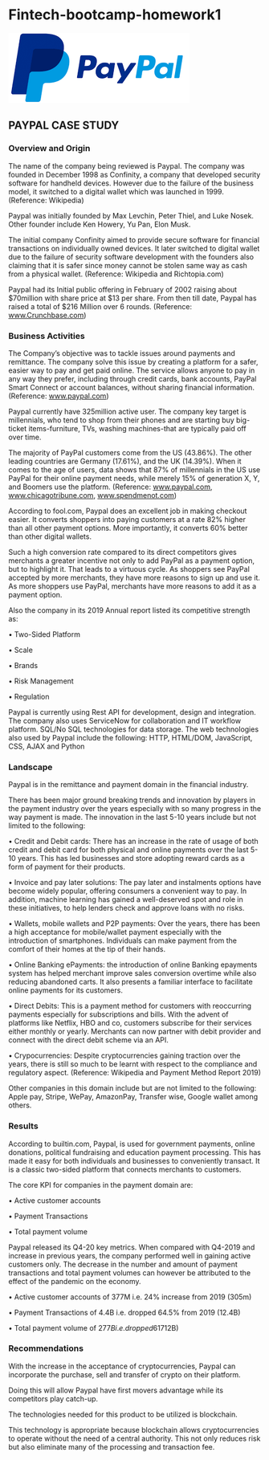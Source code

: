 # Fintech-bootcamp-homework1
![paypal_log](paypal2.png)
## PAYPAL CASE STUDY

### Overview and Origin
The name of the company being reviewed is Paypal. The company was founded in December 1998 as Confinity, a company that developed security software for handheld devices. However due to the failure of the business model, it switched to a digital wallet which was launched in 1999. (Reference: Wikipedia)

Paypal was initially founded by Max Levchin, Peter Thiel, and Luke Nosek.  Other founder include Ken Howery, Yu Pan, Elon Musk.

The initial company Confinity aimed to provide secure software for financial transactions on individually owned devices. It later switched to digital wallet due to the failure of security software development with the founders also claiming that it is safer since money cannot be stolen same way as cash from a  physical wallet. (Reference: Wikipedia and Richtopia.com)

Paypal had its Initial public offering in February of 2002 raising about $70million with share price at $13 per share. From then till date, Paypal has raised a total of $216 Million over 6 rounds. (Reference: www.Crunchbase.com)                              

 ### Business Activities
The Company’s objective was to tackle issues around payments and remittance. The company solve this issue by creating a platform for a safer, easier way to pay and get paid online. The service allows anyone to pay in any way they prefer, including through credit cards, bank accounts, PayPal Smart Connect or account balances, without sharing financial information. (Reference: www.paypal.com)
 
Paypal currently have 325million active user. The company key target is millennials, who tend to shop from their phones and are starting buy big-ticket items-furniture, TVs, washing machines-that are typically paid off over time. 

The majority of PayPal customers come from the US (43.86%). The other leading countries are Germany (17.61%), and the UK (14.39%). When it comes to the age of users, data shows that 87% of millennials in the US use PayPal for their online payment needs, while merely 15% of generation X, Y, and Boomers use the platform. (Reference: www.paypal.com, www.chicagotribune.com, www.spendmenot.com)

According to fool.com, Paypal does an excellent job in making checkout easier. It converts shoppers into paying customers at a rate 82% higher than all other payment options. More importantly, it converts 60% better than other digital wallets. 

Such a high conversion rate compared to its direct competitors gives merchants a greater incentive not only to add PayPal as a payment option, but to highlight it. That leads to a virtuous cycle. As shoppers see PayPal accepted by more merchants, they have more reasons to sign up and use it. As more shoppers use PayPal, merchants have more reasons to add it as a payment option.

Also the company in its 2019 Annual report listed its competitive strength as:

•	Two-Sided Platform

•	Scale

•	Brands

•	Risk Management

•	Regulation

Paypal is currently using Rest API for development, design and integration. The company also uses ServiceNow for collaboration and IT workflow platform. SQL/No SQL technologies for data storage. The web technologies also used by Paypal include the following: HTTP, HTML/DOM, JavaScript, CSS, AJAX and Python

### Landscape
Paypal is in the remittance and payment domain in the financial industry.

There has been major ground breaking trends and innovation by players in the payment industry over the years especially with so many progress in the way payment is made. The innovation in the last 5-10 years include but not limited to the following:

•	Credit and Debit cards: There has an increase in the rate of usage of both credit and debit card for both physical and online payments over the last 5-10 years. This has led businesses and store adopting reward cards as a form of payment for their products.

•	Invoice and pay later solutions: The pay later and instalments options have become widely popular, offering consumers a convenient way to pay. In addition, machine learning has gained a well-deserved spot and role in these initiatives, to help lenders check and approve loans with no risks.

•	Wallets, mobile wallets and P2P payments: Over the years, there has been a high acceptance for mobile/wallet payment especially with the introduction of smartphones. Individuals can make payment from the comfort of their homes at the tip of their hands.

•	Online Banking ePayments: the introduction of online Banking epayments system has helped merchant improve sales conversion overtime while also reducing abandoned carts. It also presents a familiar interface to facilitate online payments for its customers.

•	Direct Debits: This is a payment method for customers with reoccurring payments especially for subscriptions and bills. With the advent of platforms like Netflix, HBO and co, customers subscribe for their services either monthly or yearly. Merchants can now partner with debit provider and connect with the direct debit scheme via an API.

•	Crypocurrencies: Despite cryptocurrencies gaining traction over the years, there is still so much to be learnt with respect to the compliance and regulatory aspect.
(Reference: Wikipedia and Payment Method Report 2019)

Other companies in this domain include but are not limited to the following: Apple pay, Stripe, WePay, AmazonPay, Transfer wise, Google wallet among others.

### Results
According to builtin.com, Paypal, is used for government payments, online donations, political fundraising and education payment processing. This has made it easy for both individuals and businesses to conveniently transact. It is a classic two-sided platform that connects merchants to customers. 

The core KPI for companies in the payment domain are:

•	Active customer accounts

•	Payment Transactions

•	Total payment volume

Paypal released its Q4-20 key metrics. When compared with Q4-2019 and increase in previous years, the company performed well in gaining active customers only. The decrease in the number and amount of payment transactions and total payment volumes can however be attributed to the effect of the pandemic on the economy.

•	Active customer accounts of 377M i.e. 24% increase from 2019 (305m) 

•	Payment Transactions of 4.4B i.e. dropped 64.5% from 2019 (12.4B)

•	Total payment volume of $277B i.e. dropped 61% from 2019 ($712B)

### Recommendations
With the increase in the acceptance of cryptocurrencies, Paypal can incorporate the purchase, sell and transfer of crypto on their platform. 

Doing this will allow Paypal have first movers advantage while its competitors play catch-up.

The technologies needed for this product to be utilized is blockchain.

This technology is appropriate because blockchain allows cryptocurrencies to operate without the need of a central authority. This not only reduces risk but also eliminate many of the processing and transaction fee.


